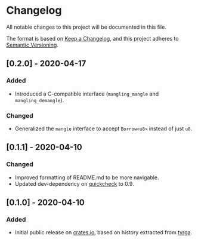 # Changelog
All notable changes to this project will be documented in this file.

The format is based on [Keep a Changelog](https://keepachangelog.com/en/1.0.0/),
and this project adheres to [Semantic Versioning](https://semver.org/spec/v2.0.0.html).

## [0.2.0] - 2020-04-17
### Added
- Introduced a C-compatible interface (`mangling_mangle` and `mangling_demangle`).
### Changed
- Generalized the `mangle` interface to accept `Borrow<u8>` instead of just `u8`.

## [0.1.1] - 2020-04-10
### Changed
- Improved formatting of README.md to be more navigable.
- Updated dev-dependency on [quickcheck] to 0.9.

## [0.1.0] - 2020-04-10
### Added
- Initial public release on [crates.io], based on history extracted from [tyrga].

[crates.io]: https://crates.io
[quickcheck]: https://github.com/BurntSushi/quickcheck
[tyrga]: https://github.com/kulp/tyrga

